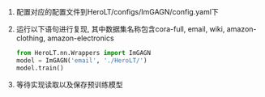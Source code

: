1. 配置对应的配置文件到HeroLT/configs/ImGAGN/config.yaml下

2. 运行以下语句进行复现, 其中数据集名称包含cora-full, email, wiki, amazon-clothing, amazon-electronics

   ```python
   from HeroLT.nn.Wrappers import ImGAGN
   model = ImGAGN('email', './HeroLT/')
   model.train()
   ```
   
3. 等待实现读取以及保存预训练模型